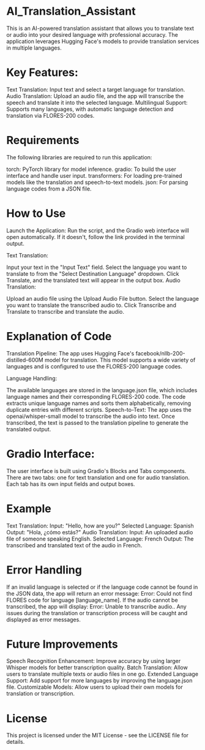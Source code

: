 # AI_Translation_Assistant

This is an AI-powered translation assistant that allows you to translate text or audio into your desired language with professional accuracy. The application leverages Hugging Face's models to provide translation services in multiple languages.

# Key Features:
Text Translation: Input text and select a target language for translation.
Audio Translation: Upload an audio file, and the app will transcribe the speech and translate it into the selected language.
Multilingual Support: Supports many languages, with automatic language detection and translation via FLORES-200 codes.
# Requirements
The following libraries are required to run this application:

torch: PyTorch library for model inference.
gradio: To build the user interface and handle user input.
transformers: For loading pre-trained models like the translation and speech-to-text models.
json: For parsing language codes from a JSON file.
# How to Use
Launch the Application: Run the script, and the Gradio web interface will open automatically. If it doesn't, follow the link provided in the terminal output.

Text Translation:

Input your text in the "Input Text" field.
Select the language you want to translate to from the "Select Destination Language" dropdown.
Click Translate, and the translated text will appear in the output box.
Audio Translation:

Upload an audio file using the Upload Audio File button.
Select the language you want to translate the transcribed audio to.
Click Transcribe and Translate to transcribe and translate the audio.
# Explanation of Code
Translation Pipeline: The app uses Hugging Face's facebook/nllb-200-distilled-600M model for translation. This model supports a wide variety of languages and is configured to use the FLORES-200 language codes.

Language Handling:

The available languages are stored in the language.json file, which includes language names and their corresponding FLORES-200 code.
The code extracts unique language names and sorts them alphabetically, removing duplicate entries with different scripts.
Speech-to-Text: The app uses the openai/whisper-small model to transcribe the audio into text. Once transcribed, the text is passed to the translation pipeline to generate the translated output.

# Gradio Interface:

The user interface is built using Gradio's Blocks and Tabs components.
There are two tabs: one for text translation and one for audio translation. Each tab has its own input fields and output boxes.
# Example
Text Translation:
Input: "Hello, how are you?"
Selected Language: Spanish
Output: "Hola, ¿cómo estás?"
Audio Translation:
Input: An uploaded audio file of someone speaking English.
Selected Language: French
Output: The transcribed and translated text of the audio in French.
# Error Handling
If an invalid language is selected or if the language code cannot be found in the JSON data, the app will return an error message: Error: Could not find FLORES code for language [language_name].
If the audio cannot be transcribed, the app will display: Error: Unable to transcribe audio..
Any issues during the translation or transcription process will be caught and displayed as error messages.
# Future Improvements
Speech Recognition Enhancement: Improve accuracy by using larger Whisper models for better transcription quality.
Batch Translation: Allow users to translate multiple texts or audio files in one go.
Extended Language Support: Add support for more languages by improving the language.json file.
Customizable Models: Allow users to upload their own models for translation or transcription.
# License
This project is licensed under the MIT License - see the LICENSE file for details.
